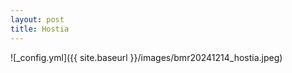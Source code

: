 ```yaml
---
layout: post
title: Hostia
---
```


![_config.yml]({{ site.baseurl }}/images/bmr20241214_hostia.jpeg)
